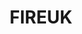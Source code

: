 ---
title: FIREUK
crosslinks:
- UKPersonalFinance
- financialindependence
- unitedkingdom
- ukpolitics
- ukpersonalfinance
- AskReddit
- UKInvesting
---